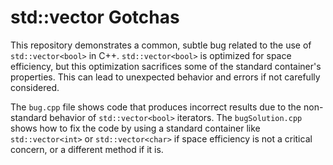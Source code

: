 # std::vector<bool> Gotchas

This repository demonstrates a common, subtle bug related to the use of `std::vector<bool>` in C++.  `std::vector<bool>` is optimized for space efficiency, but this optimization sacrifices some of the standard container's properties.  This can lead to unexpected behavior and errors if not carefully considered. 

The `bug.cpp` file shows code that produces incorrect results due to the non-standard behavior of `std::vector<bool>` iterators. The `bugSolution.cpp` shows how to fix the code by using a standard container like `std::vector<int>` or `std::vector<char>` if space efficiency is not a critical concern, or a different method if it is.